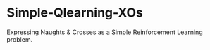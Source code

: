 Simple-Qlearning-XOs
====================

Expressing Naughts &amp; Crosses as a Simple Reinforcement Learning problem.
